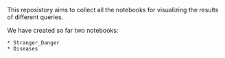 This reposistory aims to collect all the notebooks for visualizing the results of different queries. 

We have created so far two notebooks:

	* Stranger_Danger
	* Diseases
